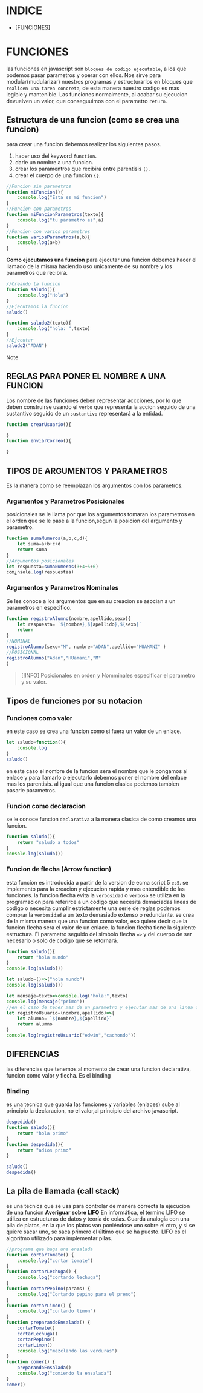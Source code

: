 # INDICE
- [FUNCIONES]

# FUNCIONES

las funciones en javascript son `bloques de codigo ejecutable`, a los que podemos pasar parametros y operar con ellos. 
Nos sirve para modular(mudularizar) nuestros programas y estructurarlos en bloques que `realicen una tarea concreta`, de esta manera nuestro codigo es mas legible y mantenible.
Las funciones normalmente, al acabar su ejecucion devuelven un valor, que conseguuimos con el parametro `return`.

## Estructura de una funcion (como se crea una funcion)
para crear una funcion debemos realizar los siguientes pasos.
1. hacer uso del keyword `function`.
2. darle un nombre a una funcion.
3. crear los paramentros que recibirá entre parentisis `()`.
4. crear el cuerpo de una funcion `{}`.
```js
//Funcion sin parametros
function miFuncion(){
    console.log("Esta es mi funcion")
}
//Funcion con parametros
function miFuncionParametros(texto){
    console.log("tu parametro es",a)
}
//Funcion con varios parametros
function variosParametros(a,b){
    console.log(a+b)
}
```
**Como ejecutamos una funcion**
para ejecutar una funcion debemos hacer el llamado de la misma haciendo uso unicamente de su nombre y los parametros que recibirá.
```js
//Creando la funcion
function saludo(){
    console.log("Hola")
}
//Ejecutamos la funcion
saludo()

function saludo2(texto){
    console.log("hola: ",texto)
}
//Ejecutar 
saludo2("ADAN")
```
> [!NOTE]
> **REGLAS PARA PONER EL NOMBRE A UNA FUNCION**
> - 
> Los nombre de las funciones deben representar accciones, por lo que deben construirse usando el `verbo` que representa la accion seguido de una sustantivo seguido de un `sustantivo` representará a la entidad.
```js
function crearUsuario(){

}
function enviarCorreo(){

}
```
## TIPOS DE ARGUMENTOS Y PARAMETROS
Es la manera como se reemplazan los argumentos con los parametros.
### Argumentos y Parametros Posicionales
posicionales se le llama por que los argumentos tomaran los parametros en el orden que se le pase a la funcion,segun la posicion del argumento y parametro.
```js
function sumaNumeros(a,b,c,d){
    let suma=a+b+c+d
    return suma
}
//Argumentos posicionales
let respuesta=sumaNumeros(3+4+5+6)
com¿nsole.log(respuestaa)
```
### Argumentos y Parametros Nominales
Se les conoce a los argumentos que en su creacion se asocian a un parametros en especifico.
```js
function registroAlumno(nombre,apellido,sexo){
    let respuesta= `${nombre},${apellido},${sexo}`
    return
}
//NOMINAL
registroAlumno(sexo="M", nombre="ADAN",apellido="HUAMANI" )
//POSICIONAL
registroAlumno("Adan","HUamani","M"
)
```
> [!INFO]
> Posicionales en orden y Nomminales especificar el parametro y su valor.

## Tipos de funciones por su notacion
### Funciones como valor
en este caso se crea una funcion como si fuera un valor de un enlace.
```js
let saludo=function(){
    console.log
}
saludo()
```
en este caso el nombre de la funcion sera el nombre que le pongamos al enlace y para llamarlo o ejecutarlo debemos poner el nombre del enlace mas los parentisis.
al igual que una funcion clasica podemos tambien pasarle parametros.
### Funcion como declaracion 
se le conoce funcion `declarativa` a la manera clasica de como creamos una funcion.
```js
function saludo(){
    return "saludo a todos"
}
console.log(saludo())
```
### Funcion de flecha (Arrow function)
esta funcion es introducida a partir de la version de ecma script 5 `es5`.
se implemento para la creacion y ejecucion rapida y mas entendible de las funciones.
la funcion flecha evita la `verbosidad` o `verboso` se utiliza en la programacion para referirce a un codigo que necesita demaciadas lineas de codigo o necesita cumplir estrictamente una serie de reglas podemos comprar la `verbosidad` a un texto demasiado extenso o redundante.
se crea de la misma manera que una funcion como valor, eso quiere decir que la funcion flecha sera el valor de un enlace.
la funcion flecha tiene la siguiente estructura.
El parametro seguido del simbolo flecha `=>` y del cuerpo de ser necesario o solo de codigo que se retornará.
```js
function saludo(){
    return "hola mundo"
}
console.log(saludo())

let saludo=()=>("hola mundo")
console.log(saludo())

let mensaje=texto=>console.log("hola:",texto)
console.log(mensaje("primo"))
//en el caso de tener mas de un parametro y ejecutar mas de una linea de codigo
let registroUsuario=(nombre,apellido)=>{
    let alumno= `${nombre},${apellido}`
    return alumno
}
console.log(registroUsuario("edwin","cachondo"))
```
## DIFERENCIAS
las diferencias que tenemos al momento de crear una funcion declarativa, funcion como valor y flecha. Es el binding
### Binding 
es una tecnica que guarda las funciones y variables (enlaces) sube al principio la declaracion, no el valor,al principio del archivo javascript.
```js
despedida()
function saludo(){
    return "hola primo"
}
function despedida(){
    return "adios primo"
}
```
```js
saludo()
despedida()
```
## La pila de llamada (call stack)
es una tecnica que se usa para controlar de manera correcta la ejecucion de una funcion 
**Averiguar sobre LIFO**
En informática, el término LIFO se utiliza en estructuras de datos y teoría de colas. Guarda analogía con una pila de platos, en la que los platos van poniéndose uno sobre el otro, y si se quiere sacar uno, se saca primero el último que se ha puesto. LIFO es el algoritmo utilizado para implementar pilas.
```js
//programa que haga una ensalada
function cortarTomate() {
    console.log("cortar tomate")
}
function cortarLechuga() {
    console.log("cortando lechuga")
}
function cortarPepino(params) {
    console.log("Cortando pepino para el premo")
}
function cortarLimon() {
    console.log("cortando limon")
}
function preparandoEnsalada() {
    cortarTomate()
    cortarLechuga()
    cortarPepino()
    cortarLimon()
    console.log("mezclando las verduras")
}
function comer() {
    preparandoEnsalada()
    console.log("comiendo la ensalada")
}
comer()
```